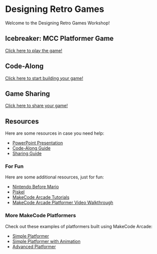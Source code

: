 # Designing Retro Games
Welcome to the Designing Retro Games Workshop!

## Icebreaker: MCC Platformer Game
[Click here to play the game!](https://mccplatformer.onrender.com/)

## Code-Along
[Click here to start building your game!](https://arcade.makecode.com/#editor)

## Game Sharing
[Click here to share your game!](https://forms.office.com/r/YuXc5vhMQr)

## Resources
Here are some resources in case you need help:

- [PowerPoint Presentation](https://view.officeapps.live.com/op/embed.aspx?src=https://hytechcamps.github.io/retro-games/RetroGames.pptx)
- [Code-Along Guide](CodeAlong.md)
- [Sharing Guide](SharingGames.md)

### For Fun
Here are some additional resources, just for fun:

- [Nintendo Before Mario](http://blog.beforemario.com/p/nintendo-before-mario.html)
- [Piskel](https://www.piskelapp.com/)
- [MakeCode Arcade Tutorials](https://arcade.makecode.com/tutorials)
- [MakeCode Arcade Platformer Video Walkthrough](https://www.youtube.com/watch?v=9bSX9Q5aP6E)

### More MakeCode Platformers
Check out these examples of platformers built using MakeCode Arcade:

- [Simple Platformer](https://makecode.com/_b6V3sP1w5DgL)
- [Simple Platformer with Animation](https://makecode.com/_3wXbAr715Myi)
- [Advanced Platformer](https://arcade.makecode.com/71044-22408-12308-23475)
